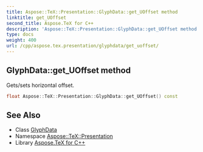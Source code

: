 ```yaml
---
title: Aspose::TeX::Presentation::GlyphData::get_UOffset method
linktitle: get_UOffset
second_title: Aspose.TeX for C++
description: 'Aspose::TeX::Presentation::GlyphData::get_UOffset method. Gets/sets horizontal offset in C++.'
type: docs
weight: 400
url: /cpp/aspose.tex.presentation/glyphdata/get_uoffset/
---
```

## GlyphData::get_UOffset method


Gets/sets horizontal offset.

```cpp
float Aspose::TeX::Presentation::GlyphData::get_UOffset() const
```

## See Also

* Class [GlyphData](../)
* Namespace [Aspose::TeX::Presentation](../../)
* Library [Aspose.TeX for C++](../../../)

